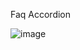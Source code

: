 Faq Accordion

![image](https://github.com/dudssecco/Faq-Accordion/assets/132023142/05c4b06e-ef68-49a8-a0e8-0201d72cb672)
